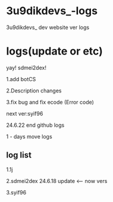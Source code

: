 # 3u9dikdevs_-logs
3u9dikdevs_ dev website ver logs

# logs(update or etc)
yay! sdmei2dex!

1.add botCS

2.Description changes

3.fix bug and fix ecode (Error code)

next ver:syif96

24.6.22 end github logs 

1 - days
move logs


log list
---
1.1j

2.sdmei2dex 24.6.18 update <-- now vers

3.syif96


